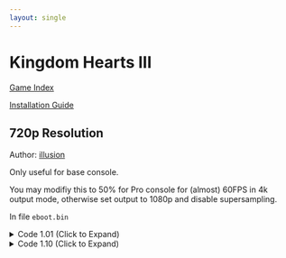 ```yaml
---
layout: single
---
```


# Kingdom Hearts III

[Game Index](/patch/#patches)

[Installation Guide](https://illusion0001.github.io/install-instructions/)

## 720p Resolution

Author: [illusion](https://twitter.com/illusion0002)

Only useful for base console.

You may modifiy this to 50% for Pro console for (almost) 60FPS in 4k output mode, otherwise set output to 1080p and disable supersampling.

In file `eboot.bin`

<details>
<summary>Code 1.01 (Click to Expand)</summary>

{% highlight none %}
48 8B 05 59 9E CF 05 C5 F0 57 C9 C5 FA 10 00 

C5 F0 57 C9 C7 04 20 0A 57 85 42 C5 FA 10 00
{% endhighlight %}

</details>

<details>
<summary>Code 1.10 (Click to Expand)</summary>

{% highlight none %}
48 8B 05 49 B1 3E 06 C5 F0 57 C9 C5 FA 10 00

C5 F0 57 C9 C7 04 20 0A 57 85 42 C5 FA 10 00
{% endhighlight %}

</details>
